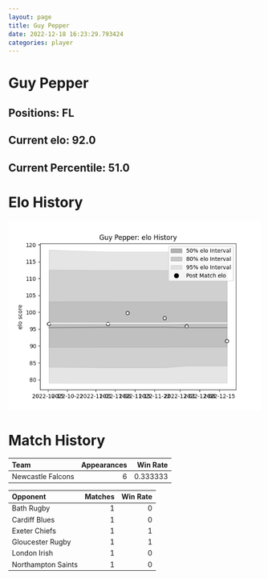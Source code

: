 ```yaml
---  
layout: page  
title: Guy Pepper  
date: 2022-12-18 16:23:29.793424  
categories: player  
---
```

# Guy Pepper

## Positions: FL

## Current elo: 92.0

## Current Percentile: 51.0

# Elo History


![elo history](history_GuyPepper.png)
# Match History


| Team              |   Appearances |   Win Rate |
|:------------------|--------------:|-----------:|
| Newcastle Falcons |             6 |   0.333333 |

| Opponent           |   Matches |   Win Rate |
|:-------------------|----------:|-----------:|
| Bath Rugby         |         1 |          0 |
| Cardiff Blues      |         1 |          0 |
| Exeter Chiefs      |         1 |          1 |
| Gloucester Rugby   |         1 |          1 |
| London Irish       |         1 |          0 |
| Northampton Saints |         1 |          0 |